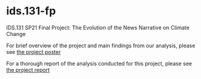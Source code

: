 # ids.131-fp
IDS.131 SP21 Final Project: The Evolution of the News Narrative on Climate Change

For brief overview of the project and main findings from our analysis, please see [the project poster](https://github.com/dyllew/ids.131-fp/blob/main/documents/Evolution_CC_TV_mentions_Poster.pdf)

For a thorough report of the analysis conducted for this project, please see [the project report](https://github.com/dyllew/ids.131-fp/blob/main/documents/Final_Report.pdf)
